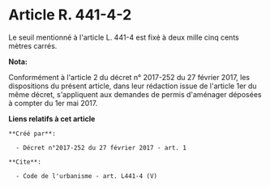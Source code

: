 # Article R. 441-4-2

Le seuil mentionné à l'article L. 441-4 est fixé à deux mille cinq cents mètres carrés.

**Nota:**

Conformément à l'article 2 du décret n° 2017-252 du 27 février 2017, les dispositions du présent article, dans leur rédaction
issue de l'article 1er du même décret, s'appliquent aux demandes de permis d'aménager déposées à compter du 1er mai 2017.

**Liens relatifs à cet article**

	**Créé par**:

	  - Décret n°2017-252 du 27 février 2017 - art. 1

	**Cite**:

	  - Code de l'urbanisme - art. L441-4 (V)
